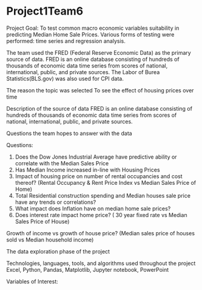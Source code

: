 # Project1Team6

  Project Goal: To test common macro economic variables suitability in predicting Median Home Sale Prices. Various forms of testing were performed: time series and regression analysis.

  The team used the FRED (Federal Reserve Economic Data) as the primary source of data. FRED is an online database consisting of hundreds of thousands of economic data time series from scores of national, international, public, and private sources. The Labor of Burea Statistics(BLS.gov) was also used for CPI data.

The reason the topic was selected
To see the effect of housing prices over time

Description of the source of data
FRED is an online database consisting of hundreds of thousands of economic data time series from scores of national, international, public, and private sources.

Questions the team hopes to answer with the data

Questions:
1. Does the Dow Jones Industrial Average have predictive ability or correlate with the Median Sales Price
2. Has Median Income increased in-line with Housing Prices
3. Impact of housing price on number of rental occupancies and cost thereof? (Rental Occupancy & Rent Price Index vs Median Sales Price of Home)
4. Total Residential construction spending and Median houses sale price have any trends or correlations?
5. What impact does Inflation have on median home sale prices?
6. Does interest rate impact home price? ( 30 year fixed rate vs Median Sales Price of House)

Growth of income vs growth of house price? (Median sales price of houses sold vs Median household income)


The data exploration phase of the project



Technologies, languages, tools, and algorithms used throughout the project
Excel, Python, Pandas, Matplotlib, Jupyter notebook, PowerPoint


Variables of Interest:
